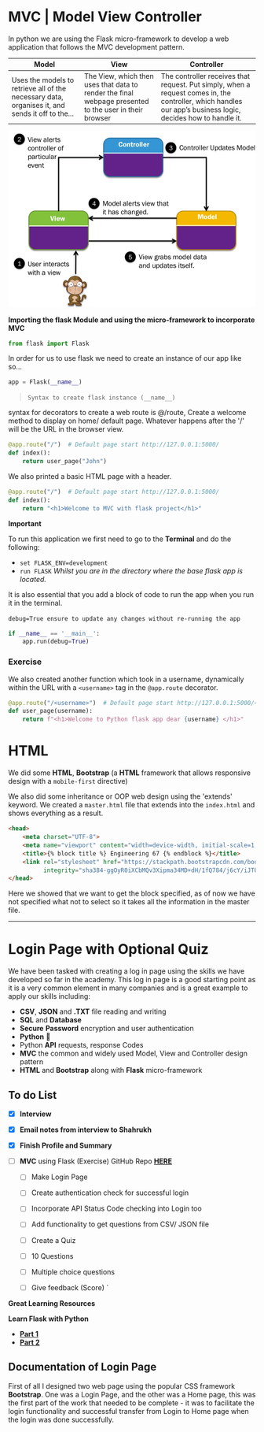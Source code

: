 # **MVC | Model View Controller**

In python we are using the Flask micro-framework to develop a web application that follows the MVC development
pattern.

| Model                                                                                            	| View                                                                                                   	| Controller                                                                                                                                                       	|
|--------------------------------------------------------------------------------------------------	|--------------------------------------------------------------------------------------------------------	|------------------------------------------------------------------------------------------------------------------------------------------------------------------	|
| Uses the models to retrieve  all of the necessary data, organises it, and sends it off to the... 	| The View, which then uses that data to render the final webpage presented to the user in their browser 	| The controller receives that request. Put simply, when a request comes in,   the controller, which handles our app’s business logic,   decides how to handle it. 	|


<img style="text-align: center" src="Flask/static/images/MVC_Diagram.png" alt="drawing" width="550"/>

**Importing the flask Module and using the micro-framework to incorporate MVC**
```python
from flask import Flask
```

In order for us to use flask we need to create an instance of our app like so...

```python
app = Flask(__name__)
```

> `Syntax to create flask instance (__name__)`

syntax for decorators to create a web route is @/route, Create a welcome method to display on home/ default page.
Whatever happens after the '/' will be the URL in the browser view.

```python
@app.route("/")  # Default page start http://127.0.0.1:5000/
def index():
    return user_page("John")
```

We also printed a basic HTML page with a header.

```python
@app.route("/")  # Default page start http://127.0.0.1:5000/
def index():
    return "<h1>Welcome to MVC with flask project</h1>"
```

**Important**

To run this application we first need to go to the **Terminal** and do the following:

* `set FLASK_ENV=development`
* `run FLASK`  _Whilst you are in the directory where the base flask app is located._

It is also essential that you add a block of code to run the app when you run it in the terminal. 

`debug=True ensure to update any changes without re-running the app`

```python
if __name__ == '__main__':
    app.run(debug=True)
```

### **Exercise**

We also created another function which took in a username, dynamically within the URL with a `<username>` tag in the `@app.route`
decorator.

```python
@app.route("/<username>")  # Default page start http://127.0.0.1:5000/<username>
def user_page(username):
    return f"<h1>Welcome to Python flask app dear {username} </h1>"
```

# HTML

We did some **HTML**, **Bootstrap** (a **HTML** framework that allows responsive design with a `mobile-first` directive)

We also did some inheritance or OOP web design using the 'extends' keyword. We created a `master.html` file that extends into
the `index.html` and shows everything as a result.

```html
<head>
    <meta charset="UTF-8">
    <meta name="viewport" content="width=device-width, initial-scale=1, shrink-to-fit=no">
    <title>{% block title %} Engineering 67 {% endblock %}</title>
    <link rel="stylesheet" href="https://stackpath.bootstrapcdn.com/bootstrap/4.3.1/css/bootstrap.min.css"
          integrity="sha384-ggOyR0iXCbMQv3Xipma34MD+dH/1fQ784/j6cY/iJTQUOhcWr7x9JvoRxT2MZw1T" crossorigin="anonymous">
</head>
```

Here we showed that we want to get the block specified, as of now we have not specified what not to select so it takes all the
information in the master file. 

___

# Login Page with Optional Quiz

We have been tasked with creating a log in page using the skills we have developed so far in the academy. This log in page
is a good starting point as it is a very common element in many companies and is a great example to apply our skills including:
* **CSV**, **JSON** and **.TXT** file reading and writing
* **SQL** and **Database**
* **Secure** **Password** encryption and user authentication
* **Python** :snake:
* Python **API** requests, response Codes
* **MVC** the common and widely used Model, View and Controller design pattern
* **HTML** and **Bootstrap** along with **Flask** micro-framework

## To do List 

- [x] **Interview** 

- [x] **Email notes from interview to Shahrukh**
- [x] **Finish Profile and Summary**
- [ ] **MVC** using Flask (Exercise) GitHub Repo [**HERE**](https://github.com/JohnByrneJames/MVC_Flask/tree/54cc641928e32c68b95611c4cf4d515a55534657)
    - [ ] Make Login Page
    
    - [ ] Create authentication check for successful login
    - [ ] Incorporate API Status Code checking into Login too
    - [ ] Add functionality to get questions from CSV/ JSON file
    - [ ] Create a Quiz
    - [ ] 10 Questions
    - [ ] Multiple choice questions
    - [ ] Give feedback (Score)
`


**Great Learning Resources**

**Learn Flask with Python**
* [**Part 1**](https://realpython.com/introduction-to-flask-part-1-setting-up-a-static-site/)
* [**Part 2**](https://realpython.com/introduction-to-flask-part-2-creating-a-login-page/)

## Documentation of Login Page

First of all I designed two web page using the popular CSS framework **Bootstrap**. One was a Login Page, and the other
was a Home page, this was the first part of the work that needed to be complete - it was to facilitate the login functionality and
successful transfer from Login to Home page when the login was done successfully.





